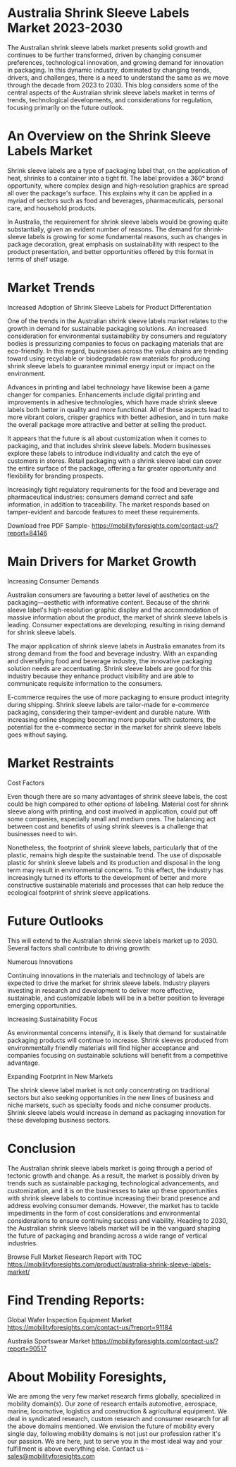 # Australia Shrink Sleeve Labels Market 2023-2030

The Australian shrink sleeve labels market presents solid growth and continues to be further transformed, driven by changing consumer preferences, technological innovation, and growing demand for innovation in packaging. In this dynamic industry, dominated by changing trends, drivers, and challenges, there is a need to understand the same as we move through the decade from 2023 to 2030. This blog considers some of the central aspects of the Australian shrink sleeve labels market in terms of trends, technological developments, and considerations for regulation, focusing primarily on the future outlook.

# An Overview on the Shrink Sleeve Labels Market

Shrink sleeve labels are a type of packaging label that, on the application of heat, shrinks to a container into a tight fit. The label provides a 360° brand opportunity, where complex design and high-resolution graphics are spread all over the package's surface. This explains why it can be applied in a myriad of sectors such as food and beverages, pharmaceuticals, personal care, and household products.

In Australia, the requirement for shrink sleeve labels would be growing quite substantially, given an evident number of reasons. The demand for shrink-sleeve labels is growing for some fundamental reasons, such as changes in package decoration, great emphasis on sustainability with respect to the product presentation, and better opportunities offered by this format in terms of shelf usage.

# Market Trends

Increased Adoption of Shrink Sleeve Labels for Product Differentiation

One of the trends in the Australian shrink sleeve labels market relates to the growth in demand for sustainable packaging solutions. An increased consideration for environmental sustainability by consumers and regulatory bodies is pressurizing companies to focus on packaging materials that are eco-friendly. In this regard, businesses across the value chains are trending toward using recyclable or biodegradable raw materials for producing shrink sleeve labels to guarantee minimal energy input or impact on the environment.

Advances in printing and label technology have likewise been a game changer for companies. Enhancements include digital printing and improvements in adhesive technologies, which have made shrink sleeve labels both better in quality and more functional. All of these aspects lead to more vibrant colors, crisper graphics with better adhesion, and in turn make the overall package more attractive and better at selling the product.

It appears that the future is all about customization when it comes to packaging, and that includes shrink sleeve labels. Modern businesses explore these labels to introduce individuality and catch the eye of customers in stores. Retail packaging with a shrink sleeve label can cover the entire surface of the package, offering a far greater opportunity and flexibility for branding prospects.

Increasingly tight regulatory requirements for the food and beverage and pharmaceutical industries: consumers demand correct and safe information, in addition to traceability. The market responds based on tamper-evident and barcode features to meet these requirements.

Download free PDF Sample- https://mobilityforesights.com/contact-us/?report=84146

# Main Drivers for Market Growth

Increasing Consumer Demands

Australian consumers are favouring a better level of aesthetics on the packaging—aesthetic with informative content. Because of the shrink sleeve label's high-resolution graphic display and the accommodation of massive information about the product, the market of shrink sleeve labels is leading. Consumer expectations are developing, resulting in rising demand for shrink sleeve labels.

The major application of shrink sleeve labels in Australia emanates from its strong demand from the food and beverage industry. With an expanding and diversifying food and beverage industry, the innovative packaging solution needs are accentuating. Shrink sleeve labels are good for this industry because they enhance product visibility and are able to communicate requisite information to the consumers.

E-commerce requires the use of more packaging to ensure product integrity during shipping. Shrink sleeve labels are tailor-made for e-commerce packaging, considering their tamper-evident and durable nature. With increasing online shopping becoming more popular with customers, the potential for the e-commerce sector in the market for shrink sleeve labels goes without saying.

# Market Restraints

Cost Factors

Even though there are so many advantages of shrink sleeve labels, the cost could be high compared to other options of labeling. Material cost for shrink sleeve along with printing, and cost involved in application, could put off some companies, especially small and medium ones. The balancing act between cost and benefits of using shrink sleeves is a challenge that businesses need to win.

Nonetheless, the footprint of shrink sleeve labels, particularly that of the plastic, remains high despite the sustainable trend. The use of disposable plastic for shrink sleeve labels and its production and disposal in the long term may result in environmental concerns. To this effect, the industry has increasingly turned its efforts to the development of better and more constructive sustainable materials and processes that can help reduce the ecological footprint of shrink sleeve applications.

# Future Outlooks

This will extend to the Australian shrink sleeve labels market up to 2030. Several factors shall contribute to driving growth:

Numerous Innovations

Continuing innovations in the materials and technology of labels are expected to drive the market for shrink sleeve labels. Industry players investing in research and development to deliver more effective, sustainable, and customizable labels will be in a better position to leverage emerging opportunities.

Increasing Sustainability Focus

As environmental concerns intensify, it is likely that demand for sustainable packaging products will continue to increase. Shrink sleeves produced from environmentally friendly materials will find higher acceptance and companies focusing on sustainable solutions will benefit from a competitive advantage.

Expanding Footprint in New Markets

The shrink sleeve label market is not only concentrating on traditional sectors but also seeking opportunities in the new lines of business and niche markets, such as specialty foods and niche consumer products. Shrink sleeve labels would increase in demand as packaging innovation for these developing business sectors.

# Conclusion

The Australian shrink sleeve labels market is going through a period of tectonic growth and change. As a result, the market is possibly driven by trends such as sustainable packaging, technological advancements, and customization, and it is on the businesses to take up these opportunities with shrink sleeve labels to continue increasing their brand presence and address evolving consumer demands. However, the market has to tackle impediments in the form of cost considerations and environmental considerations to ensure continuing success and viability. Heading to 2030, the Australian shrink sleeve labels market will be in the vanguard shaping the future of packaging and branding across a wide range of vertical industries.


Browse Full Market Research Report with TOC https://mobilityforesights.com/product/australia-shrink-sleeve-labels-market/

# Find Trending Reports:

Global Wafer Inspection Equipment Market https://mobilityforesights.com/contact-us/?report=91184


Australia Sportswear Market https://mobilityforesights.com/contact-us/?report=90517





# About Mobility Foresights,
We are among the very few market research firms globally, specialized in mobility domain(s). Our zone of research entails automotive, aerospace, marine, locomotive, logistics and construction & agricultural equipment. We deal in syndicated research, custom research and consumer research for all the above domains mentioned.
We envision the future of mobility every single day, following mobility domains is not just our profession rather it's our passion. We are here, just to serve you in the most ideal way and your fulfillment is above everything else. Contact us -  sales@mobilityforesights.com
